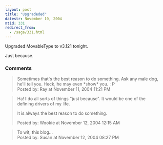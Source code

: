 ```yaml
---
layout: post
title: "Upgradeded"
datestr: November 10, 2004
mtid: 331
redirect_from:
  - /saga/331.html
---
```


Upgraded MovableType to v3.121 tonight.

Just because.

### Comments

<blockquote>
Sometimes that's the best reason to do something. Ask any male dog, he'll tell you. Heck, he may even *show* you.  : P
<div class="post-meta">Posted by: Ray at November 11, 2004 11:21 PM</div> </blockquote>
<blockquote>
Ha!  I do all sorts of things "just because".  It would be one of the defining drivers of my life.

It is always the best reason to do something.

<div class="post-meta">Posted by: Wookie at November 12, 2004 12:15 AM</div> </blockquote>
<blockquote>
To wit, this blog...
<div class="post-meta">Posted by: Susan at November 12, 2004 08:27 PM</div> </blockquote>

